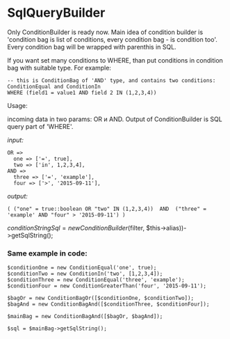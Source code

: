 # SqlQueryBuilder

Only ConditionBuilder is ready now.
Main idea of condition builder is 'condition bag is list of conditions, every condition bag - is condition too'.
Every condition bag will be wrapped with parenthis in SQL.

If you want set many conditions to WHERE, than put conditions in condition bag with suitable type. For example:
```
-- this is ConditionBag of 'AND' type, and contains two conditions: ConditionEqual and ConditionIn
WHERE (field1 = value1 AND field 2 IN (1,2,3,4))
```




Usage:

incoming data in two params: OR и AND. Output of ConditionBuilder is SQL query part of 'WHERE'.

*input:*
```
OR => 
  one => ['=', true],
  two => ['in', 1,2,3,4],
AND =>
  three => ['=', 'example'],
  four => ['>', '2015-09-11'],
```

*output:*
```
( ("one" = true::boolean OR "two" IN (1,2,3,4))  AND  ("three" = 'example' AND "four" > '2015-09-11') ) 
```

$conditionStringSql = new ConditionBuilder($filter, $this->alias))->getSqlString();

### Same example in code:
```
$conditionOne = new ConditionEqual('one', true);
$conditionTwo = new ConditionIn('two', [1,2,3,4]);
$conditionThree = new ConditionEqual('three', 'example');
$conditionFour = new ConditionGreaterThan('four', '2015-09-11');

$bagOr = new ConditionBagOr([$conditionOne, $conditionTwo]);
$bagAnd = new ConditionBagAnd([$conditionThree, $conditionFour]);

$mainBag = new ConditionBagAnd([$bagOr, $bagAnd]);

$sql = $mainBag->getSqlString();
```

